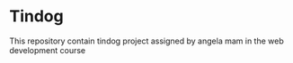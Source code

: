 # Tindog
This repository contain tindog project assigned by angela mam in the web development course
